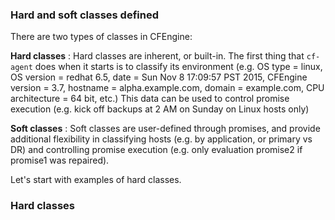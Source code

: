 ### Hard and soft classes defined

There are two types of classes in CFEngine:

**Hard classes**
: Hard classes are inherent, or built-in. The first thing that `cf-agent` does when it starts is to classify its environment (e.g. OS type = linux, OS version = redhat 6.5, date = Sun Nov  8 17:09:57 PST 2015, CFEngine version = 3.7, hostname = alpha.example.com, domain = example.com, CPU architecture = 64 bit, etc.)  This data can be used to control promise execution (e.g. kick off backups at 2 AM on Sunday on Linux hosts only)

**Soft classes**
: Soft classes are user-defined through promises, and provide additional flexibility in classifying hosts (e.g. by application, or primary vs DR) and controlling promise execution (e.g. only evaluation promise2 if promise1 was repaired).

Let's start with examples of hard classes.

### Hard classes

